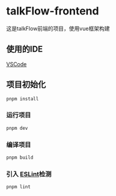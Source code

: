 # talkFlow-frontend

这是talkFlow前端的项目，使用vue框架构建

## 使用的IDE

[VSCode](https://code.visualstudio.com/)

## 项目初始化

```sh
pnpm install
```

### 运行项目

```sh
pnpm dev
```

### 编译项目

```sh
pnpm build
```

### 引入 [ESLint](https://eslint.org/)检测

```sh
pnpm lint
```
